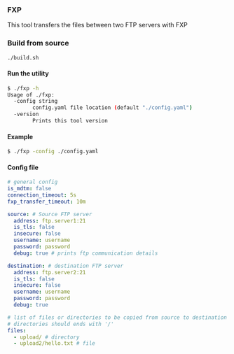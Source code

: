 ### FXP
This tool transfers the files between two FTP servers with FXP

### Build from source
```sh
./build.sh
```

#### Run the utility
```sh
$ ./fxp -h
Usage of ./fxp:
  -config string
        config.yaml file location (default "./config.yaml")
  -version
        Prints this tool version
```
#### Example
```sh
$ ./fxp -config ./config.yaml
```


#### Config file
```yaml
# general config
is_mdtm: false
connection_timeout: 5s
fxp_transfer_timeout: 10m

source: # Source FTP server
  address: ftp.server1:21
  is_tls: false
  insecure: false
  username: username
  password: password
  debug: true # prints ftp communication details

destination: # destination FTP server
  address: ftp.server2:21
  is_tls: false
  insecure: false
  username: username
  password: password
  debug: true

# list of files or directories to be copied from source to destination on FXP mode
# directories should ends with '/'
files: 
  - upload/ # directory
  - upload2/hello.txt # file
```

